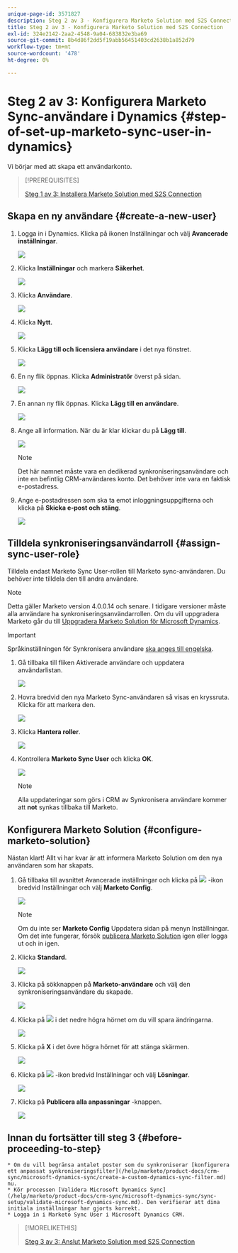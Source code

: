 ```yaml
---
unique-page-id: 3571827
description: Steg 2 av 3 - Konfigurera Marketo Solution med S2S Connection - Marketo Docs - produktdokumentation
title: Steg 2 av 3 - Konfigurera Marketo Solution med S2S Connection
exl-id: 324e2142-2aa2-4548-9a04-683832e3ba69
source-git-commit: 8b4d86f2dd5f19abb56451403cd2638b1a852d79
workflow-type: tm+mt
source-wordcount: '478'
ht-degree: 0%

---
```


# Steg 2 av 3: Konfigurera Marketo Sync-användare i Dynamics {#step-of-set-up-marketo-sync-user-in-dynamics}

Vi börjar med att skapa ett användarkonto.

>[!PREREQUISITES]
>
>[Steg 1 av 3: Installera Marketo Solution med S2S Connection](/help/marketo/product-docs/crm-sync/microsoft-dynamics-sync/sync-setup/microsoft-dynamics-365-with-s2s-connection/step-1-of-3-install.md)

## Skapa en ny användare {#create-a-new-user}

1. Logga in i Dynamics. Klicka på ikonen Inställningar och välj **Avancerade inställningar**.

   ![](assets/one.png)

1. Klicka **Inställningar** och markera **Säkerhet**.

   ![](assets/two.png)

1. Klicka **Användare**.

   ![](assets/three.png)

1. Klicka **Nytt.**

   ![](assets/four.png)

1. Klicka **Lägg till och licensiera användare** i det nya fönstret.

   ![](assets/five.png)

1. En ny flik öppnas. Klicka **Administratör** överst på sidan.

   ![](assets/six.png)

1. En annan ny flik öppnas. Klicka **Lägg till en användare**.

   ![](assets/seven.png)

1. Ange all information. När du är klar klickar du på **Lägg till**.

   ![](assets/eight.png)

   >[!NOTE]
   >
   >Det här namnet måste vara en dedikerad synkroniseringsanvändare och inte en befintlig CRM-användares konto. Det behöver inte vara en faktisk e-postadress.

1. Ange e-postadressen som ska ta emot inloggningsuppgifterna och klicka på **Skicka e-post och stäng**.

   ![](assets/nine.png)

## Tilldela synkroniseringsanvändarroll {#assign-sync-user-role}

Tilldela endast Marketo Sync User-rollen till Marketo sync-användaren. Du behöver inte tilldela den till andra användare.

>[!NOTE]
>
>Detta gäller Marketo version 4.0.0.14 och senare. I tidigare versioner måste alla användare ha synkroniseringsanvändarrollen. Om du vill uppgradera Marketo går du till [Uppgradera Marketo Solution för Microsoft Dynamics](/help/marketo/product-docs/crm-sync/microsoft-dynamics-sync/sync-setup/update-the-marketo-solution-for-microsoft-dynamics.md).

>[!IMPORTANT]
>
>Språkinställningen för Synkronisera användare [ska anges till engelska](https://portal.dynamics365support.com/knowledgebase/article/KA-01201/en-us).

1. Gå tillbaka till fliken Aktiverade användare och uppdatera användarlistan.

   ![](assets/ten.png)

1. Hovra bredvid den nya Marketo Sync-användaren så visas en kryssruta. Klicka för att markera den.

   ![](assets/eleven.png)

1. Klicka **Hantera roller**.

   ![](assets/twelve.png)

1. Kontrollera **Marketo Sync User** och klicka **OK**.

   ![](assets/thirteen.png)

   >[!NOTE]
   >
   >Alla uppdateringar som görs i CRM av Synkronisera användare kommer att **not** synkas tillbaka till Marketo.

## Konfigurera Marketo Solution {#configure-marketo-solution}

Nästan klart! Allt vi har kvar är att informera Marketo Solution om den nya användaren som har skapats.

1. Gå tillbaka till avsnittet Avancerade inställningar och klicka på ![](assets/image2015-5-13-15-3a49-3a19.png) -ikon bredvid Inställningar och välj **Marketo Config**.

   ![](assets/fourteen.png)

   >[!NOTE]
   >
   >Om du inte ser **Marketo Config** Uppdatera sidan på menyn Inställningar. Om det inte fungerar, försök [publicera Marketo Solution](/help/marketo/product-docs/crm-sync/microsoft-dynamics-sync/sync-setup/microsoft-dynamics-365-with-s2s-connection/step-1-of-3-install.md) igen eller logga ut och in igen.

1. Klicka **Standard**.

   ![](assets/fifteen.png)

1. Klicka på sökknappen på **Marketo-användare** och välj den synkroniseringsanvändare du skapade.

   ![](assets/sixteen.png)

1. Klicka på ![](assets/image2015-3-13-15-3a10-3a11.png) i det nedre högra hörnet om du vill spara ändringarna.

   ![](assets/image2015-3-13-15-3a3-3a3.png)

1. Klicka på **X** i det övre högra hörnet för att stänga skärmen.

   ![](assets/seventeen.png)

1. Klicka på ![](assets/image2015-5-13-15-3a49-3a19-1.png) -ikon bredvid Inställningar och välj **Lösningar**.

   ![](assets/eighteen.png)

1. Klicka på **Publicera alla anpassningar** -knappen.

   ![](assets/nineteen.png)

## Innan du fortsätter till steg 3 {#before-proceeding-to-step}

    * Om du vill begränsa antalet poster som du synkroniserar [konfigurera ett anpassat synkroniseringsfilter](/help/marketo/product-docs/crm-sync/microsoft-dynamics-sync/create-a-custom-dynamics-sync-filter.md) nu.
    * Kör processen [Validera Microsoft Dynamics Sync](/help/marketo/product-docs/crm-sync/microsoft-dynamics-sync/sync-setup/validate-microsoft-dynamics-sync.md). Den verifierar att dina initiala inställningar har gjorts korrekt.
    * Logga in i Marketo Sync User i Microsoft Dynamics CRM.

>[!MORELIKETHIS]
>
>[Steg 3 av 3: Anslut Marketo Solution med S2S Connection](/help/marketo/product-docs/crm-sync/microsoft-dynamics-sync/sync-setup/microsoft-dynamics-365-with-s2s-connection/step-3-of-3-connect.md)
